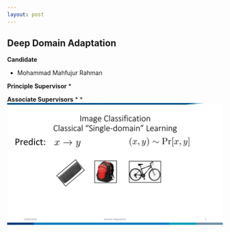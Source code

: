 ```yaml
---
layout: post
---
```


## Deep Domain Adaptation 

**Candidate**
* Mohammad Mahfujur Rahman

**Principle Supervisor**
* 

**Associate Supervisors**
* 
* 
![Picture example](1.jpg)
